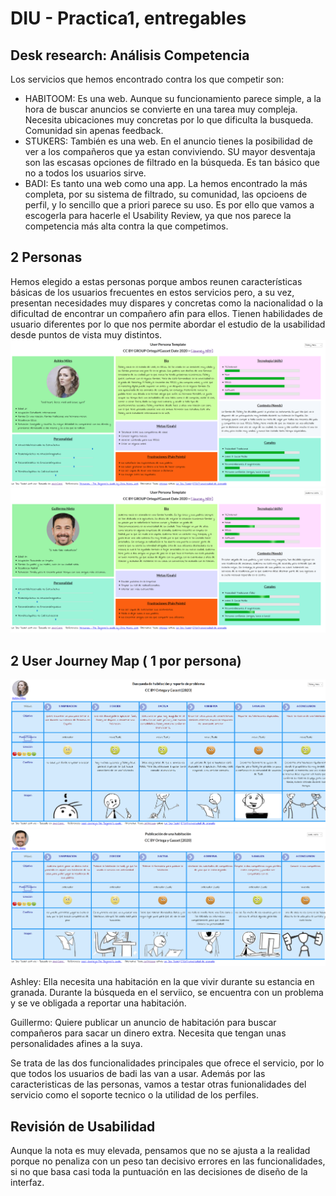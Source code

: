 # DIU - Practica1, entregables




## **Desk research: Análisis Competencia**

Los servicios que hemos encontrado contra los que competir son:
  - HABITOOM: Es una web. Aunque su funcionamiento parece simple, a la hora de buscar anuncios se convierte en una tarea muy compleja. Necesita ubicaciones muy concretas por lo que dificulta la busqueda. Comunidad sin apenas feedback.
  - STUKERS: También es una web. En el anuncio tienes la posibilidad de ver a los compañeros que ya estan conviviendo. SU mayor desventaja son las escasas opciones de filtrado en la búsqueda. Es tan básico que no a todos los usuarios sirve.
  - BADI: Es tanto una web como una app. La hemos encontrado la más completa, por su sistema de filtrado, su comunidad, las opcioens de perfil, y lo sencillo que a priori parece su uso. Es por ello que vamos a escogerla para hacerle el Usability Review, ya que nos parece la competencia más alta contra la que competimos.

## **2 Personas**

Hemos elegido a estas personas porque ambos reunen características básicas de los usuarios frecuentes en estos servicios pero, a su vez, presentan necesidades muy dispares y concretas como la nacionalidad o la dificultad de encontrar un compañero afin para ellos. Tienen habilidades de usuario diferentes por lo que nos permite abordar el estudio de la usabilidad desde puntos de vista muy distintos.
![](../img/Plantilla_Ashley.png)
![](../img/Plantilla_Guillermo.png)


## **2 User Journey Map**  ( 1 por persona)

![](../img/Map_Ashley.png)
![](../img/Map_Guillermo.png)

Ashley: Ella necesita una habitación en la que vivir durante su estancia en granada. Durante la búsqueda en el serviico, se encuentra con un problema y se ve obligada a reportar una habitación.

Guillermo: Quiere publicar un anuncio de habitación para buscar compañeros para sacar un dinero extra. Necesita que tengan unas personalidades afines a la suya.


Se trata de las dos funcionalidades principales que ofrece el servicio, por lo que todos los usuarios de badi las van a usar. Además por las caracteristicas de las personas, vamos a testar otras funionalidades del servicio como el soporte tecnico o la utilidad de los perfiles.

## **Revisión de Usabilidad**

  Aunque la nota es muy elevada, pensamos que no se ajusta a la realidad porque no penaliza con un peso tan decisivo errores en las funcionalidades, si no que basa casi toda la puntuación en las decisiones de diseño de la interfaz. 
